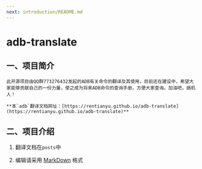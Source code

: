 ```yaml
---
next: introduction/README.md
---
```


# adb-translate

## 一、项目简介

    此开源项目由QQ群773276432发起的ADB有关命令的翻译及其使用，目前还在建设中，希望大家能够贡献自己的一份力量，使之成为将来ADB命令的查询手册，方便大家查询。加油吧，搞机人！
    
    **本`adb`翻译文档网址：[https://rentianyu.github.io/adb-translate](https://rentianyu.github.io/adb-translate)**

## 二、项目介绍

1. 翻译文档在`posts`中

2. 编辑请采用 [MarkDown](https://www.jianshu.com/p/fdb5cbdaf244) 格式